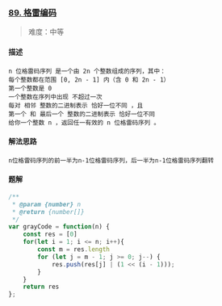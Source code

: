 ### [89. 格雷编码](https://leetcode.cn/problems/gray-code/description/)

> 难度：中等

#### 描述

```
n 位格雷码序列 是一个由 2n 个整数组成的序列，其中：
每个整数都在范围 [0, 2n - 1] 内（含 0 和 2n - 1）
第一个整数是 0
一个整数在序列中出现 不超过一次
每对 相邻 整数的二进制表示 恰好一位不同 ，且
第一个 和 最后一个 整数的二进制表示 恰好一位不同
给你一个整数 n ，返回任一有效的 n 位格雷码序列 。
```

#### 解法思路

```
n位格雷码序列的前一半为n-1位格雷码序列，后一半为n-1位格雷码序列翻转
```

#### 题解

```js
/**
 * @param {number} n
 * @return {number[]}
 */
var grayCode = function(n) {
    const res = [0]
    for(let i = 1; i <= n; i++){
        const m = res.length
        for (let j = m - 1; j >= 0; j--) {
            res.push(res[j] | (1 << (i - 1)));
        }
    }
    return res
};
```
